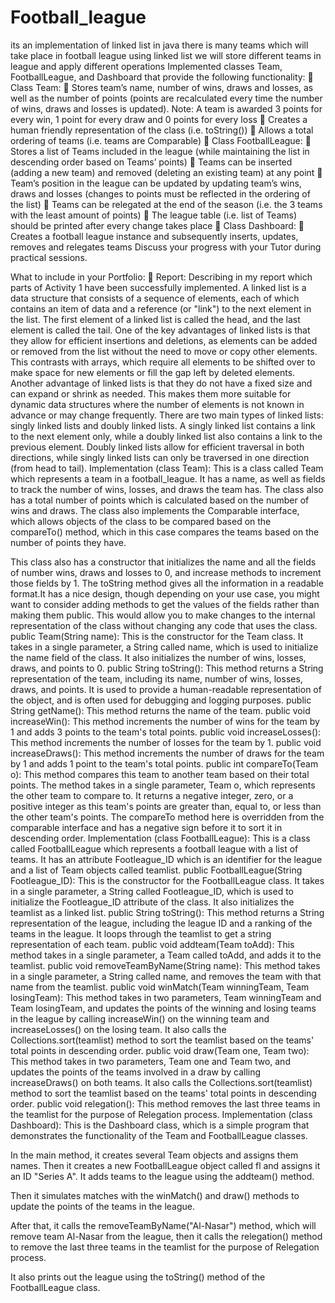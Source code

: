 # Football_league
its an implementation of linked list in java there is many teams which will take place in football league using linked list we will store different teams in league and apply different operations
Implemented classes Team, FootballLeague, and Dashboard that provide the following functionality:
	Class Team:
	Stores team’s name, number of wins, draws and losses, as well as the number of points (points are recalculated every time the number of wins, draws and losses is updated). Note: A team is awarded 3 points for every win, 1 point for every draw and 0 points for every loss
	Creates a human friendly representation of the class (i.e. toString())
	Allows a total ordering of teams (i.e. teams are Comparable)
	Class FootballLeague:
	Stores a list of Teams included in the league (while maintaining the list in descending order based on Teams’ points)
	Teams can be inserted (adding a new team) and removed (deleting an existing team) at any point
	Team’s position in the league can be updated by updating team’s wins, draws and losses (changes to points must be reflected in the ordering of the list)
	Teams can be relegated at the end of the season (i.e. the 3 teams with the least amount of points)
	The league table (i.e. list of Teams) should be printed after every change takes place
	Class Dashboard:
	Creates a football league instance and subsequently inserts, updates, removes and relegates teams 
Discuss your progress with your Tutor during practical sessions.


What to include in your Portfolio:
	Report: Describing in my report which parts of Activity 1 have been successfully implemented.
 A linked list is a data structure that consists of a sequence of elements, each of which contains an item of data and a reference (or "link") to the next element in the list. The first element of a linked list is called the head, and the last element is called the tail.
One of the key advantages of linked lists is that they allow for efficient insertions and deletions, as elements can be added or removed from the list without the need to move or copy other elements. This contrasts with arrays, which require all elements to be shifted over to make space for new elements or fill the gap left by deleted elements.
Another advantage of linked lists is that they do not have a fixed size and can expand or shrink as needed. This makes them more suitable for dynamic data structures where the number of elements is not known in advance or may change frequently.
There are two main types of linked lists: singly linked lists and doubly linked lists. A singly linked list contains a link to the next element only, while a doubly linked list also contains a link to the previous element. Doubly linked lists allow for efficient traversal in both directions, while singly linked lists can only be traversed in one direction (from head to tail).
Implementation (class Team):
                                                   This is a class called Team which represents a team in a football_league. It has a name, as well as fields to track the number of wins, losses, and draws the team has. The class also has a total number of points which is calculated based on the number of wins and draws. The class also implements the Comparable interface, which allows objects of the class to be compared based on the compareTo() method, which in this case compares the teams based on the number of points they have.

This class also has a constructor that initializes the name and all the fields of number wins, draws and losses to 0, and increase methods to increment those fields by 1. The toString method gives all the information in a readable format.It has a nice design, though depending on your use case, you might want to consider adding methods to get the values of the fields rather than making them public. This would allow you to make changes to the internal representation of the class without changing any code that uses the class.
public Team(String name): This is the constructor for the Team class. It takes in a single parameter, a String called name, which is used to initialize the name field of the class. It also initializes the number of wins, losses, draws, and points to 0.
public String toString(): This method returns a String representation of the team, including its name, number of wins, losses, draws, and points. It is used to provide a human-readable representation of the object, and is often used for debugging and logging purposes.
public String getName(): This method returns the name of the team.
public void increaseWin(): This method increments the number of wins for the team by 1 and adds 3 points to the team's total points.
public void increaseLosses(): This method increments the number of losses for the team by 1.
public void increaseDraws(): This method increments the number of draws for the team by 1 and adds 1 point to the team's total points.
public int compareTo(Team o): This method compares this team to another team based on their total points. The method takes in a single parameter, Team o, which represents the other team to compare to. It returns a negative integer, zero, or a positive integer as this team's points are greater than, equal to, or less than the other team's points. The compareTo method here is overridden from the comparable interface and has a negative sign before it to sort it in descending order.
Implementation (class FootballLeague):
                                                   This is a class called FootballLeague which represents a football league with a list of teams. It has an attribute Footleague_ID which is an identifier for the league and a list of Team objects called teamlist.
public FootballLeague(String Footleague_ID): This is the constructor for the FootballLeague class. It takes in a single parameter, a String called Footleague_ID, which is used to initialize the Footleague_ID attribute of the class. It also initializes the teamlist as a linked list.
public String toString(): This method returns a String representation of the league, including the league ID and a ranking of the teams in the league. It loops through the teamlist to get a string representation of each team.
public void addteam(Team toAdd): This method takes in a single parameter, a Team called toAdd, and adds it to the teamlist.
public void removeTeamByName(String name): This method takes in a single parameter, a String called name, and removes the team with that name from the teamlist.
public void winMatch(Team winningTeam, Team losingTeam): This method takes in two parameters, Team winningTeam and Team losingTeam, and updates the points of the winning and losing teams in the league by calling increaseWin() on the winning team and increaseLosses() on the losing team. It also calls the Collections.sort(teamlist) method to sort the teamlist based on the teams' total points in descending order.
public void draw(Team one, Team two): This method takes in two parameters, Team one and Team two, and updates the points of the teams involved in a draw by calling increaseDraws() on both teams. It also calls the Collections.sort(teamlist) method to sort the teamlist based on the teams' total points in descending order.
public void relegation(): This method removes the last three teams in the teamlist for the purpose of Relegation process.
Implementation (class Dashboard):
                                                          This is the Dashboard class, which is a simple program that demonstrates the functionality of the Team and FootballLeague classes.

In the main method, it creates several Team objects and assigns them names. Then it creates a new FootballLeague object called fl and assigns it an ID "Series A". It adds teams to the league using the addteam() method.

Then it simulates matches with the winMatch() and draw() methods to update the points of the teams in the league.

After that, it calls the removeTeamByName("Al-Nasar") method, which will remove team Al-Nasar from the league, then it calls the relegation() method to remove the last three teams in the teamlist for the purpose of Relegation process.

It also prints out the league using the toString() method of the FootballLeague class.
